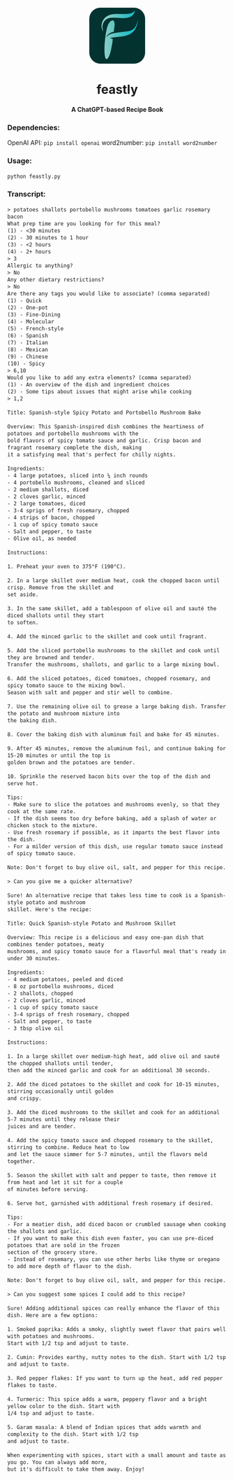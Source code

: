 <p align="center">
    <picture>
      <source media="(prefers-color-scheme: dark)" srcset="[https://assets.vercel.com/image/upload/v1662130559/nextjs/Icon_dark_background.png](https://github.com/ftondolo/feastly/blob/main/feastly.png)">
      <img src="https://github.com/ftondolo/feastly/blob/main/feastly.png" height="128">
    </picture>
    <h1 align="center">feastly</h1>
    <h4 align="center">A ChatGPT-based Recipe Book</h4>
</p>

### Dependencies:

OpenAI API: ```pip install openai```
word2number: ```pip install word2number```

### Usage:
```python feastly.py```

### Transcript:
```
> potatoes shallots portobello mushrooms tomatoes garlic rosemary bacon
What prep time are you looking for for this meal?
(1) - <30 minutes
(2) - 30 minutes to 1 hour
(3) - <2 hours
(4) - 2+ hours
> 3
Allergic to anything?
> No
Any other dietary restrictions?
> No
Are there any tags you would like to associate? (comma separated)
(1) - Quick
(2) - One-pot
(3) - Fine-Dining
(4) - Molecular
(5) - French-style
(6) - Spanish
(7) - Italian
(8) - Mexican
(9) - Chinese
(10) - Spicy
> 6,10
Would you like to add any extra elements? (comma separated)
(1) - An overview of the dish and ingredient choices
(2) - Some tips about issues that might arise while cooking
> 1,2

Title: Spanish-style Spicy Potato and Portobello Mushroom Bake

Overview: This Spanish-inspired dish combines the heartiness of potatoes and portobello mushrooms with the 
bold flavors of spicy tomato sauce and garlic. Crisp bacon and fragrant rosemary complete the dish, making 
it a satisfying meal that's perfect for chilly nights.

Ingredients:
- 4 large potatoes, sliced into ¼ inch rounds
- 4 portobello mushrooms, cleaned and sliced
- 2 medium shallots, diced
- 2 cloves garlic, minced
- 2 large tomatoes, diced
- 3-4 sprigs of fresh rosemary, chopped
- 4 strips of bacon, chopped
- 1 cup of spicy tomato sauce
- Salt and pepper, to taste
- Olive oil, as needed

Instructions:

1. Preheat your oven to 375°F (190°C).

2. In a large skillet over medium heat, cook the chopped bacon until crisp. Remove from the skillet and 
set aside.

3. In the same skillet, add a tablespoon of olive oil and sauté the diced shallots until they start 
to soften.

4. Add the minced garlic to the skillet and cook until fragrant.

5. Add the sliced portobello mushrooms to the skillet and cook until they are browned and tender. 
Transfer the mushrooms, shallots, and garlic to a large mixing bowl.

6. Add the sliced potatoes, diced tomatoes, chopped rosemary, and spicy tomato sauce to the mixing bowl. 
Season with salt and pepper and stir well to combine.

7. Use the remaining olive oil to grease a large baking dish. Transfer the potato and mushroom mixture into 
the baking dish.

8. Cover the baking dish with aluminum foil and bake for 45 minutes.

9. After 45 minutes, remove the aluminum foil, and continue baking for 15-20 minutes or until the top is 
golden brown and the potatoes are tender.

10. Sprinkle the reserved bacon bits over the top of the dish and serve hot.

Tips:
- Make sure to slice the potatoes and mushrooms evenly, so that they cook at the same rate.
- If the dish seems too dry before baking, add a splash of water or chicken stock to the mixture.
- Use fresh rosemary if possible, as it imparts the best flavor into the dish.
- For a milder version of this dish, use regular tomato sauce instead of spicy tomato sauce.

Note: Don't forget to buy olive oil, salt, and pepper for this recipe.

> Can you give me a quicker alternative?

Sure! An alternative recipe that takes less time to cook is a Spanish-style potato and mushroom 
skillet. Here's the recipe:

Title: Quick Spanish-style Potato and Mushroom Skillet

Overview: This recipe is a delicious and easy one-pan dish that combines tender potatoes, meaty 
mushrooms, and spicy tomato sauce for a flavorful meal that's ready in under 30 minutes.

Ingredients:
- 4 medium potatoes, peeled and diced
- 8 oz portobello mushrooms, diced
- 2 shallots, chopped
- 2 cloves garlic, minced
- 1 cup of spicy tomato sauce
- 3-4 sprigs of fresh rosemary, chopped
- Salt and pepper, to taste
- 3 tbsp olive oil

Instructions:

1. In a large skillet over medium-high heat, add olive oil and sauté the chopped shallots until tender, 
then add the minced garlic and cook for an additional 30 seconds.

2. Add the diced potatoes to the skillet and cook for 10-15 minutes, stirring occasionally until golden 
and crispy.

3. Add the diced mushrooms to the skillet and cook for an additional 5-7 minutes until they release their 
juices and are tender.

4. Add the spicy tomato sauce and chopped rosemary to the skillet, stirring to combine. Reduce heat to low 
and let the sauce simmer for 5-7 minutes, until the flavors meld together.

5. Season the skillet with salt and pepper to taste, then remove it from heat and let it sit for a couple 
of minutes before serving.

6. Serve hot, garnished with additional fresh rosemary if desired.

Tips:
- For a meatier dish, add diced bacon or crumbled sausage when cooking the shallots and garlic.
- If you want to make this dish even faster, you can use pre-diced potatoes that are sold in the frozen 
section of the grocery store.
- Instead of rosemary, you can use other herbs like thyme or oregano to add more depth of flavor to the dish.

Note: Don't forget to buy olive oil, salt, and pepper for this recipe.

> Can you suggest some spices I could add to this recipe?

Sure! Adding additional spices can really enhance the flavor of this dish. Here are a few options:

1. Smoked paprika: Adds a smoky, slightly sweet flavor that pairs well with potatoes and mushrooms. 
Start with 1/2 tsp and adjust to taste.

2. Cumin: Provides earthy, nutty notes to the dish. Start with 1/2 tsp and adjust to taste.

3. Red pepper flakes: If you want to turn up the heat, add red pepper flakes to taste.

4. Turmeric: This spice adds a warm, peppery flavor and a bright yellow color to the dish. Start with 
1/4 tsp and adjust to taste.

5. Garam masala: A blend of Indian spices that adds warmth and complexity to the dish. Start with 1/2 tsp 
and adjust to taste.

When experimenting with spices, start with a small amount and taste as you go. You can always add more, 
but it's difficult to take them away. Enjoy!
```

